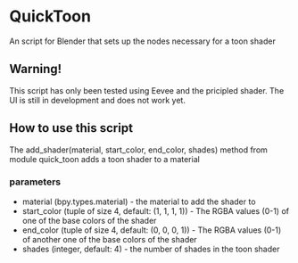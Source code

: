 # QuickToon
An script for Blender that sets up the nodes necessary for a toon shader

## Warning!
This script has only been tested using Eevee and the pricipled shader. The UI is still in development and does not work yet.

## How to use this script
The add_shader(material, start_color, end_color, shades) method from module quick_toon adds a toon shader to a material

### parameters
* material (bpy.types.material) - the material to add the shader to  
* start_color (tuple of size 4, default: (1, 1, 1, 1)) - The RGBA values (0-1) of one of the base colors of the shader  
* end_color (tuple of size 4, default: (0, 0, 0, 1)) - The RGBA values (0-1) of another one of the base colors of the shader  
* shades (integer, default: 4) - the number of shades in the toon shader  
